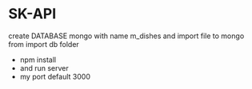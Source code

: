 # SK-API
create DATABASE mongo with name m_dishes and import file to mongo from import db folder

- npm install
- and run server
- my port default 3000
